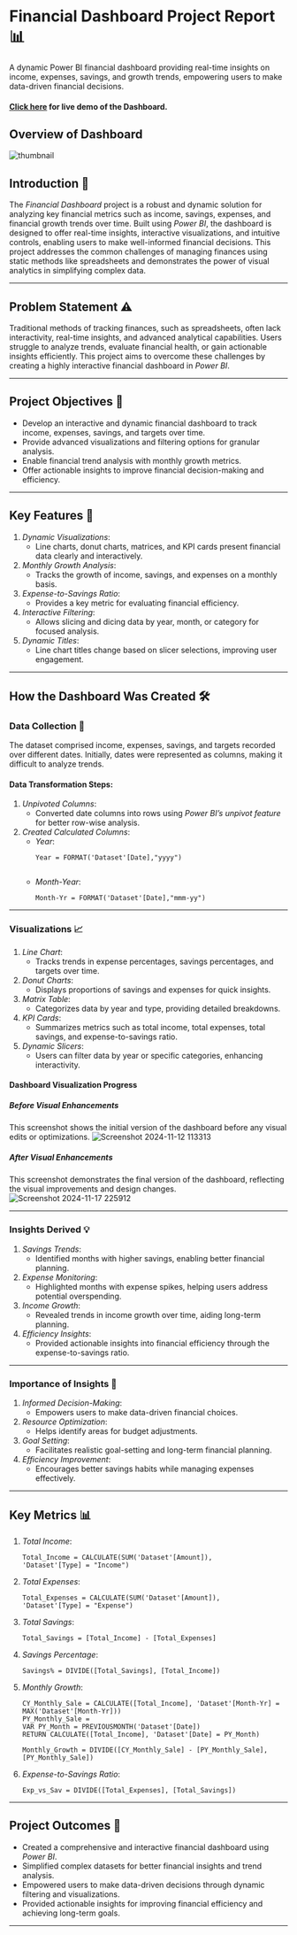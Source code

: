 # Financial Dashboard Project Report 📊
A dynamic Power BI financial dashboard providing real-time insights on income, expenses, savings, and growth trends, empowering users to make data-driven financial decisions.
#### [Click here](https://app.powerbi.com/view?r=eyJrIjoiMTFiM2ViMTMtNzNmZi00YzNjLWFlNDgtMWQ2OGUxMjBjMjU2IiwidCI6IjcyZjJhZDk4LWM0OWMtNDBjOC1hYmFmLWQ5ZWMwZmVmMmJjMSIsImMiOjF9) for live demo of the Dashboard.

## Overview of Dashboard
![thumbnail ](https://github.com/user-attachments/assets/d367e6d7-56d7-4625-a63e-6cb183af02e5)


## Introduction 🌟  
The *Financial Dashboard* project is a robust and dynamic solution for analyzing key financial metrics such as income, savings, expenses, and financial growth trends over time. Built using *Power BI*, the dashboard is designed to offer real-time insights, interactive visualizations, and intuitive controls, enabling users to make well-informed financial decisions. This project addresses the common challenges of managing finances using static methods like spreadsheets and demonstrates the power of visual analytics in simplifying complex data.

---

## Problem Statement ⚠  
Traditional methods of tracking finances, such as spreadsheets, often lack interactivity, real-time insights, and advanced analytical capabilities. Users struggle to analyze trends, evaluate financial health, or gain actionable insights efficiently. This project aims to overcome these challenges by creating a highly interactive financial dashboard in *Power BI*.

---

## Project Objectives 🎯  
- Develop an interactive and dynamic financial dashboard to track income, expenses, savings, and targets over time.  
- Provide advanced visualizations and filtering options for granular analysis.  
- Enable financial trend analysis with monthly growth metrics.  
- Offer actionable insights to improve financial decision-making and efficiency.

---

## Key Features 🌟  
1. *Dynamic Visualizations*:  
   - Line charts, donut charts, matrices, and KPI cards present financial data clearly and interactively.  
2. *Monthly Growth Analysis*:  
   - Tracks the growth of income, savings, and expenses on a monthly basis.  
3. *Expense-to-Savings Ratio*:  
   - Provides a key metric for evaluating financial efficiency.  
4. *Interactive Filtering*:  
   - Allows slicing and dicing data by year, month, or category for focused analysis.  
5. *Dynamic Titles*:  
   - Line chart titles change based on slicer selections, improving user engagement.

---

## How the Dashboard Was Created 🛠  

### Data Collection 📅  
The dataset comprised income, expenses, savings, and targets recorded over different dates. Initially, dates were represented as columns, making it difficult to analyze trends.

#### Data Transformation Steps:  
1. *Unpivoted Columns*:  
   - Converted date columns into rows using *Power BI’s unpivot feature* for better row-wise analysis.  
2. *Created Calculated Columns*:  
   - *Year*:
     ```DAX
     Year = FORMAT('Dataset'[Date],"yyyy")
       
   - *Month-Year*:  
     ```DAX
     Month-Yr = FORMAT('Dataset'[Date],"mmm-yy")  
     
---

### Visualizations 📈  
1. *Line Chart*:  
   - Tracks trends in expense percentages, savings percentages, and targets over time.  
2. *Donut Charts*:  
   - Displays proportions of savings and expenses for quick insights.  
3. *Matrix Table*:  
   - Categorizes data by year and type, providing detailed breakdowns.  
4. *KPI Cards*:  
   - Summarizes metrics such as total income, total expenses, total savings, and expense-to-savings ratio.  
5. *Dynamic Slicers*:  
   - Users can filter data by year or specific categories, enhancing interactivity.
  
#### Dashboard Visualization Progress
  ##### Before Visual Enhancements
  This screenshot shows the initial version of the dashboard before any visual edits or optimizations.
  ![Screenshot 2024-11-12 113313](https://github.com/user-attachments/assets/84e158bb-f467-4600-b6be-c5ac5b628b40)

  

 ##### After Visual Enhancements
 This screenshot demonstrates the final version of the dashboard, reflecting the visual improvements and design changes.
  ![Screenshot 2024-11-17 225912](https://github.com/user-attachments/assets/20f436e4-71f9-42cc-96ce-ebd0d1edbf98)

  


---

### Insights Derived 💡  
1. *Savings Trends*:  
   - Identified months with higher savings, enabling better financial planning.  
2. *Expense Monitoring*:  
   - Highlighted months with expense spikes, helping users address potential overspending.  
3. *Income Growth*:  
   - Revealed trends in income growth over time, aiding long-term planning.  
4. *Efficiency Insights*:  
   - Provided actionable insights into financial efficiency through the expense-to-savings ratio.

---

### Importance of Insights 🔑  
1. *Informed Decision-Making*:  
   - Empowers users to make data-driven financial choices.  
2. *Resource Optimization*:  
   - Helps identify areas for budget adjustments.  
3. *Goal Setting*:  
   - Facilitates realistic goal-setting and long-term financial planning.  
4. *Efficiency Improvement*:  
   - Encourages better savings habits while managing expenses effectively.

---

## Key Metrics 📊  
1. *Total Income*:  
   ```DAX
   Total_Income = CALCULATE(SUM('Dataset'[Amount]), 'Dataset'[Type] = "Income")  
2. *Total Expenses*:  
   ```DAX
   Total_Expenses = CALCULATE(SUM('Dataset'[Amount]), 'Dataset'[Type] = "Expense")  
3. *Total Savings*:  
   ```DAX
   Total_Savings = [Total_Income] - [Total_Expenses]  
4. *Savings Percentage*:  
   ```DAX
   Savings% = DIVIDE([Total_Savings], [Total_Income])  
5. *Monthly Growth*:  
   ```DAX
   CY_Monthly_Sale = CALCULATE([Total_Income], 'Dataset'[Month-Yr] = MAX('Dataset'[Month-Yr]))
   PY_Monthly_Sale = 
   VAR PY_Month = PREVIOUSMONTH('Dataset'[Date])
   RETURN CALCULATE([Total_Income], 'Dataset'[Date] = PY_Month)

   Monthly_Growth = DIVIDE([CY_Monthly_Sale] - [PY_Monthly_Sale], [PY_Monthly_Sale])  
6. *Expense-to-Savings Ratio*:  
   ```DAX
   Exp_vs_Sav = DIVIDE([Total_Expenses], [Total_Savings])
   
---

## Project Outcomes 🎉  
- Created a comprehensive and interactive financial dashboard using *Power BI*.  
- Simplified complex datasets for better financial insights and trend analysis.  
- Empowered users to make data-driven decisions through dynamic filtering and visualizations.  
- Provided actionable insights for improving financial efficiency and achieving long-term goals.

---
